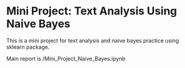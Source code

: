 # Mini Project: Text Analysis Using Naive Bayes

This is a mini project for text analysis and naive bayes practice using sklearn package.

Main report is /Mini_Project_Naive_Bayes.ipynb